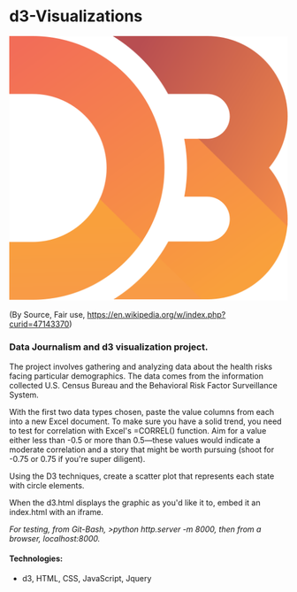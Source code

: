 # d3-Visualizations

![](Logo_D3.svg)

(By Source, Fair use, https://en.wikipedia.org/w/index.php?curid=47143370)

### Data Journalism and d3 visualization project.

The project involves gathering and analyzing data about the health risks facing
particular demographics. The data comes from the information collected U.S. Census Bureau and the Behavioral Risk Factor Surveillance System.

With the first two data types chosen, paste the value columns from each into a new Excel document.  To make sure you have a solid trend, you need to test for correlation with Excel's =CORREL() function.  Aim for a value either less than -0.5 or more than 0.5—these values would indicate a moderate correlation and a story that might be worth pursuing (shoot for -0.75 or 0.75 if you're super diligent).

Using the D3 techniques, create a scatter plot that represents each state with circle elements.

When the d3.html displays the graphic as you'd like it to, embed it an index.html with an iframe.

*For testing, from Git-Bash, >python http.server -m 8000, then from a browser, localhost:8000.*



#### Technologies:

- d3, HTML, CSS, JavaScript, Jquery



